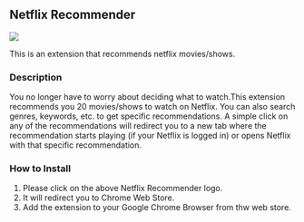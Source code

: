 ## Netflix Recommender
<p align="left">
  <a href="https://chrome.google.com/webstore/detail/netflix-recommender/jmlenepjghcaamoohdpjgnmaaememald" target="_blank">
    <img src="https://lh3.googleusercontent.com/H5WwFz3X4GVZCXqg6_HyCaX5eRQtiBAf1xSHDE9JQyWvvjrNnQ-puSzAe1aAAaGAmVlh-pl0GR7r00YALXYENDeA=w128-h128-e365-rj-sc0x00ffffff"/>
  </a>
</p>
This is an extension that recommends netflix movies/shows.

### Description
You no longer have to worry about deciding what to watch.This extension recommends you 20 movies/shows to watch on Netflix. You can also search genres, keywords, etc. to get specific recommendations. A simple click on any of the recommendations will redirect you to a new tab where the recommendation starts playing (if your Netflix is logged in) or opens Netflix with that specific recommendation.

### How to Install
1. Please click on the above Netflix Recommender logo.
2. It will redirect you to Chrome Web Store.
3. Add the extension to your Google Chrome Browser from thw web store.
